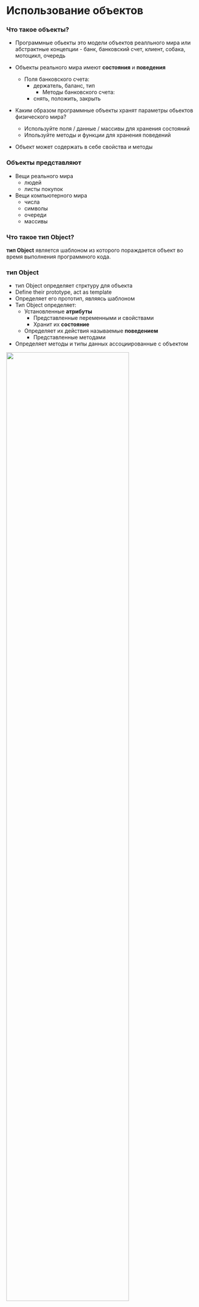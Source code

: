 # Использование объектов
### Что такое объекты?
- Программные обьекты это модели объектов реалльного мира или абстрактные концепции
		- банк, банковский счет, клиент, собака, мотоцикл, очередь
- Объекты реального мира имеют **состояния** и **поведения**
  - Поля банковского счета:
    - держатель, баланс, тип
		- Методы банковского счета:
    - снять, положить, закрыть

- Каким образом программные объекты хранят параметры обьектов физического мира?
  - Используйте поля / данные / массивы для хранения состояний
  - Ипользуйте методы и функции для хранения поведений
- Объект может содержать в себе свойства и методы

### Объекты представляют
- Вещи реального мира
	- людей
	- листы покупок
- Вещи компьютерного мира
  - числа
  - символы
  - очереди
  - массивы

### Что такое тип Object?

**тип Object** является шаблоном из которого пораждается объект во время выполнения программного кода.

<!-- attr: { hasScriptWrapper:true } -->
### тип Object
- тип Object определяет стрктуру для объекта
- Define their prototype, act as template
- Определяет его прототип, являясь шаблоном
- Тип Object определяет:
  - Установленные  **атрибуты**
    - Представленные переменными и свойствами
    - Хранит их **состояние**
  - Определяет их действия называемые **поведением**
    - Представленные методами
- Определяет методы и типы данных ассоциированные с объектом

<img class="slide-image" showInPresentation="true" src="imgs/types.png" style="top:15%; left:10%; width:80%; z-index:-1" />

### Объекты
- **object** это конкретный **экземпляр** относящийся к типу object
- object создается типом object путем порождения **экземпляра**
- Обьект имеет состояние
  - установленные значения для его атрибутов
  - _Type:_ Счет
  - _Objects:_ Счет Ивана, Счет Васи


<img class="slide-image" showInPresentation="true" src="imgs/example.png" style="top:15%; left:10%; width:80%; z-index:-1" />

### Обзор объектов
- JavaScript спроектирован на простой обьектно-ориентированной парадигме
  - Обьект является совокупностью **свойств**
- Каждое свойство объекта имеет имя и содержит значение
  - значением свойства обьекта может быть **метод** (функция) или  **поле** (переменная)
- В JS есть много предопределенных обьектов
  - `Math`, `document`, `window`, и др.
- Объект может быть порожден разработчиком

### Свойства объекта
- Каждое из **свойств** объекта
  - Свойства это значения ассоциированные с объектом
  - К свойствам обьекта можно получить доступ с помощью (`.` оператора) или  `[]` - индекса:

```js
let arrStr = arr.join(', '); // свойство массива join
let length = arr.length;  // свойство массива length
let words = text.split(' ');
let words = text['split'](' ');
```

### Ссылки и примитивные типы
- JavaScript **слабо типизированный** язык
  - Переменные не имеют типа, но их значения имеют
- JavaScript имеет **шесть** различных тиепов:
  - `Number`, `String`, `Boolean`, `Null`, `Undefined` and `Object`
- `Object` это только ссылочный тип
  - Он доступны как **ссылка** (всякий раз, когда происходит работа со значениями обьекта, это происходит через ссылки)
- `Number`, `String`, `Boolean`, `Null`, `Undefined` являются **примитивными** типами
  - Доступны как **значние** (они копируются всякий раз, когда используется их значение)

- Примитивные типы  `Boolean`, `Number`, `String`, `Undefined` и `Null`
  - Все остальные типы являются обьектом `object`
    - Включая массивы, даты, другие типы..

```js
// все это вернет true
console.log(typeof new Object() === typeof new Array());
console.log(typeof new Object() === typeof new Date());
console.log(typeof new Array() === typeof new Date());
```

- Все типы содержащие объект `Object`
  - Имеют тип `object`

### Доступ по значению vs. Доступ по ссылке

<img class="slide-image" showInPresentation="true" src="imgs/pass-by-value-vs-pass-by-reference.gif" style="top:25%; left:10%; width:80%; z-index:-1; border-radius: 10px" />

### Примитивные типы
- Примитивные типы доступны по **значению**
  - Когда происходит доступ к аргументу
    - Выделяется новая память
    - Значение копируется в память
    - Значение в памяти становится доступным
- Примитивные типы инициализируются с помошью литералов
- Примитивные типы имеют обьект **обертку**

```js
let number = 5, // Содержит примитивное значение 5
    text = 'Hello there!', // Содержит примитивное значение
    numberObj = new Number(5); // Содержит объект со зачением 5
```

- Создать 2 строковых переменных
  - Создать объект содержащий значения этих переменных
  - Изменить значение переменной
  - Каждый объект содержит свое значение

```js
let fname = 'Вася',
    lname = 'Пупкин',
    person = { firstName: fname, lastName: lname };
lname = 'Петров';
console.log(person.lastName) // logged 'Пупкин'
```

### Ссылочный тип
- `Object` является исключительно **ссылочным типом**
  - Когда осуществляется доступ к значению где-либо, оно не копируется, но передается по ссылке

```js
let marks = [
  { subject : 'JavaScript', score : 4.50 },
  { subject : 'OOP', score : 5.00 },
  { subject : 'HTML5', score : 6.00 },
  { subject : 'Photoshop', score : 4.00 }];

let student = { name: 'Вася Пупкин', marks: marks };
marks[2].score = 5.50;

console.log(student.marks);
// logs 5.50 for HTML5 score
```

### JavaScript обьект литерал
- JavaScript обьект литерал это простой способ создания объектов
  - Используются фигурные скобки:

```js
let person = {
  firstName: 'Вася',
  lastName: 'Пупкин',
  toString: function () {
    return this.firstName + ' ' + this.lastName;
  }
};

// свойство обьекта могут быть использованы:
console.log(person.toString());
// выведет 'Вася Пупкин'
```

### Создание объектов
- Давайте создадим 2х людей:

```js
let Pupkin, Petrov;
pupkin = {
  fname: 'Вася',
  lname: 'Пупкин',
  toString: function() {
    return this.fname + ' ' + this.lname;
  }
};
petrov = {
  fname: 'Петя',
  lname: 'Петров',
  toString: function() {
    return this.fname + ' ' + this.lname;
  }
};
```

- Описывать объект приятно, но **повторять ко** не очень хорошо?

### Функции создания объектов
- Используйте функции для создания объектов
  - Просто передайте имя и фамилию и получите объект
    - Очень похоже на конструктор

```js
let pupkin, petrov;
function makePerson(fname, lname) {
  return {
    fname: fname,
    lname: lname,
    toString: function () {
      return this.fname + ' ' + this.lname;
	}
  }
}
pupkin = makePerson('Вася', 'Пупкин');
petrov = makePerson('Петя', 'Петров');
```

- Much cooler, right?

### JS свойства объекта
- JavaScript обьекты просто хранят пары ключ / значение
  - Каждое значение доступно по ключу
  - Свойства обьекта доступны по оператору точка (`obj.property`)
  - Те неменее доступ к свойствам досупен через скобки
    - Подобно массивам

```js
document.write === document['write']
```
### Ассоциативные массивы
- Обьекты могут применяться в качестве **ассоциативных массивов**
  -  ключ (индекс) в качестве строки
    - Так же называются **словарями** или **картами**
- Ассоциативные массивы не имеют методов
  - `length`, `indexOf`

```js
function countWords(words) {
  let word,
      wordsCount = {};
  for (let i in words) {
    word = words[i].toLowerCase();
    if (!wordsCount[word]) { wordsCount[word] = 0; }
    wordsCount[word] += 1;
  }
  return wordsCount
}
```

